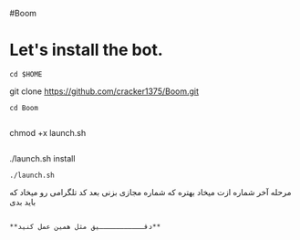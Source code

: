 #Boom
# Let's install the bot.
```
cd $HOME
```
git clone https://github.com/cracker1375/Boom.git
```
cd Boom
```
```
```
chmod +x launch.sh
```
```
./launch.sh install
```
./launch.sh 
```

مرحله آخر
شماره ازت میخاد بهتره که شماره مجازی بزنی بعد کد تلگرامی رو میخاد که باید بدی
```

**دقـــــــــــيق مثل همین عمل کنید**




